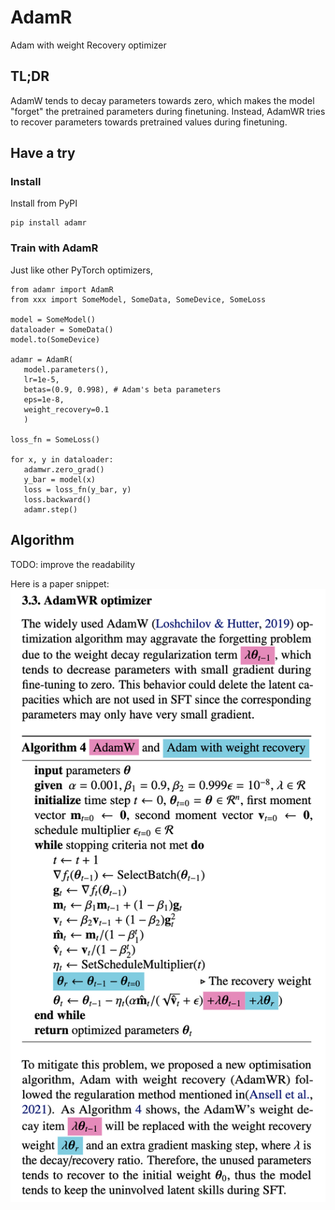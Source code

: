 # AdamR
Adam with weight Recovery optimizer

## TL;DR
AdamW tends to decay parameters towards zero, which makes the model "forget" the pretrained parameters during finetuning. Instead, AdamWR tries to recover parameters towards pretrained values during finetuning.

## Have a try

### Install

Install from PyPI

```
pip install adamr
```

### Train with AdamR

Just like other PyTorch optimizers,

 ``` pyhon
from adamr import AdamR
from xxx import SomeModel, SomeData, SomeDevice, SomeLoss

model = SomeModel()
dataloader = SomeData()
model.to(SomeDevice)

adamr = AdamR(
    model.parameters(),
    lr=1e-5,
    betas=(0.9, 0.998), # Adam's beta parameters
    eps=1e-8,
    weight_recovery=0.1
    )

loss_fn = SomeLoss()

for x, y in dataloader:
    adamwr.zero_grad()
    y_bar = model(x)
    loss = loss_fn(y_bar, y)
    loss.backward()
    adamr.step()
 ```

 ## Algorithm
 TODO: improve the readability

 Here is a paper snippet:
![image](images/adamwr_algorithm.png)